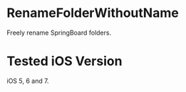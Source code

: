 RenameFolderWithoutName
=======================

Freely rename SpringBoard folders.

Tested iOS Version
=======================

iOS 5, 6 and 7.
